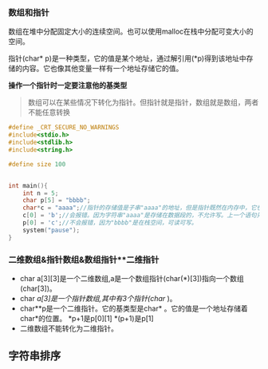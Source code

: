 ### 数组和指针
数组在堆中分配固定大小的连续空间。也可以使用malloc在栈中分配可变大小的空间。

指针(char* p)是一种类型，它的值是某个地址，通过解引用(*p)得到该地址中存储的内容。它也像其他变量一样有一个地址存储它的值。

**操作一个指针时一定要注意他的基类型**
> 数组可以在某些情况下转化为指针。但指针就是指针，数组就是数组，两者不能任意转换
```c
#define _CRT_SECURE_NO_WARNINGS
#include<stdio.h>
#include<stdlib.h>
#include<string.h>

#define size 100


int main(){
	int n = 5;
	char p[5] = "bbbb";
	char*c = "aaaa";//指针的存储值是子串"aaaa"的地址，但是指针既然在内存中，它也有一个4字节的地址。
	c[0] = 'b';//会报错。因为字符串"aaaa"是存储在数据段的，不允许写。上一个语句只是将该字符串的地址给了c
	p[0] = 'c';//不会报错，因为"bbbb"是在栈空间，可读可写。
	system("pause");
}
```
### 二维数组&指针数组&数组指针**二维指针
+ char a[3][3]是一个二维数组,a是一个数组指针(char(*)[3])指向一个数组(char[3])。
+ char *a[3]是一个指针数组,其中有3个指针(char* )。
+ char**p是一个二维指针。它的基类型是char* 。它的值是一个地址存储着char*的位置。
*p+1是p[0][1] *(p+1)是p[1]
+ 二维数组不能转化为二维指针。

## 字符串排序

